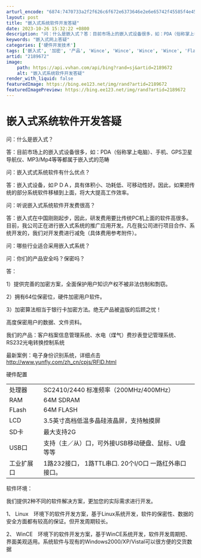 ```yaml
---
arturl_encode: "6874:7470733a2f2f626c6f672e6373646e2e6e65742f45585f4e45:542f61727469636c652f64657461696c732f32313839363732"
layout: post
title: "嵌入式系统软件开发答疑"
date: 2023-10-26 15:32:22 +0800
description: "问：什么是嵌入式？答：目前市场上的嵌入式设备很多，如：PDA（俗称掌上电脑）、手机、GPS卫星导航仪"
keywords: "嵌入式网上答疑"
categories: ['硬件开发技术']
tags: ['嵌入式', '加密', '产品', 'Wince', 'Wince', 'Wince', 'Wince', 'Flash', 'Flash', 'Flash']
artid: "2189672"
image:
    path: https://api.vvhan.com/api/bing?rand=sj&artid=2189672
    alt: "嵌入式系统软件开发答疑"
render_with_liquid: false
featuredImage: https://bing.ee123.net/img/rand?artid=2189672
featuredImagePreview: https://bing.ee123.net/img/rand?artid=2189672
---
```


# 嵌入式系统软件开发答疑

问：什么是嵌入式？

答：目前市场上的嵌入式设备很多，如：PDA（俗称掌上电脑）、手机、GPS卫星导航仪、MP3/Mp4等等都属于嵌入式的范畴

问：嵌入式式系统软件有什么优点？

答：嵌入式设备，如ＰＤＡ，具有体积小、功耗低、可移动性好。因此，如果把传统的部分系统软件移植到上面，将大大提高工作效率。

问：听说嵌入式系统软件开发费很高？

答：嵌入式在中国刚刚起步，因此，研发费用要比传统PC机上面的软件高很多。目前，我公司正在进行嵌入式系统的推广应用开发。凡在我公司进行项目合作、系统开发的，我们对开发费进行减免（具体费用参考附件）。

问：哪些行业适合采用嵌入式系统？

问：你们的产品安全吗？保密吗？

答：

1）提供完善的加密方案，全面保护用户知识产权不被非法仿制和剽窃。

2）拥有64位保密位，硬件加密用户软件。

3）加密算法相当于银行卡加密方法。绝无产品被盗版的后顾之忧！

高度保密用户的数据、文件资料。

我们的产品：客户档案信息管理系统、水电（煤气）费抄表登记管理系统、RS232光电转换控制系统

最新案例：电子身份识别系统，详细点击
<http://www.yunfly.com/zh_cn/cpjs/RFID.html>

硬件配置

|  |  |
| --- | --- |
| 处理器 | SC2410/2440 标准频率（200MHz/400MHz） |
| RAM | 64M SDRAM |
| FLash | 64M FLASH |
| LCD | 3.5英寸高档低温多晶硅液晶屏，支持触摸屏 |
| SD卡 | 最大支持2G |
| USB口 | 支持（主／从）口，可外接USB移动硬盘、鼠标、U盘等等 |
| 工业扩展口 | 1路232接口，  1路TTL串口.  20个I/O口  一路红外串口接口。 |

软件环境：

我们提供2种不同的软件解决方案，更加您的实际需求进行开发。

1、 Linux　环境下的软件开发方案，基于Linux系统开发，软件的保密性、数据的安全方面都有较高的保证。但开发周期较长。

2、 WinCE　环境下的软件开发方案，基于WinCE系统开发，软件开发周期短、界面美观适用。系统软件与现有的Windows2000/XP/Vistal可以很方便的交货数据